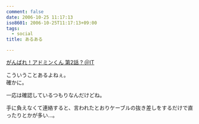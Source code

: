 ```yaml
---
comment: false
date: 2006-10-25 11:17:13
iso8601: 2006-10-25T11:17:13+09:00
tags:
  - social
title: あるある

---
```


<div class="entry-body">
  <p><a title="がんばれ！アドミンくん 第2話 ? ＠IT" href="http://www.atmarkit.co.jp/fwin2k/itpropower/admin-kun/002/adminkun002.html">がんばれ！アドミンくん 第2話 ? ＠IT</a></p>

  <p>こういうことあるよねぇ。<br />
    確かに。</p>

  <p>一応は確認しているつもりなんだけどね。</p>

  <p>手に負えなくて連絡すると、言われたとおりケーブルの抜き差しをするだけで直ったりとかが多い…。</p>
</div>
